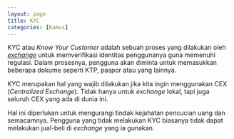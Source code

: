 ```yaml
---
layout: page
title: KYC
categories: [Kamus]
---
```


KYC atau *Know Your Customer* adalah sebuah proses yang dilakukan oleh [*exchange*](https://rojocrypto.com/exchange/) untuk memverifikasi identitas penggunanya guna memenuhi regulasi. Dalam prosesnya, pengguna akan diminta untuk memasukkan beberapa dokume seperti KTP, paspor atau yang lainnya.

KYC merupakan hal yang wajib dilakukan jika kita ingin menggunakan CEX (*Centralized Exchange*). Tidak hanya untuk *exchange* lokal, tapi juga seluruh CEX yang ada di dunia ini.

Hal ini diperlukan untuk mengurangi tindak kejahatan pencucian uang dan semacamnya. Pengguna yang tidak melakukan KYC biasanya tidak dapat melakukan jual-beli di *exchange* yang ia gunakan.